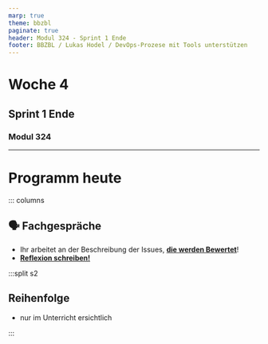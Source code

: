 ```yaml
---
marp: true
theme: bbzbl
paginate: true
header: Modul 324 - Sprint 1 Ende
footer: BBZBL / Lukas Hodel / DevOps-Prozese mit Tools unterstützen
---
```


<!-- _class: big center -->

# Woche 4

## Sprint 1 Ende

### Modul 324

---

# Programm heute

::: columns

## :speaking_head: Fachgespräche

- Ihr arbeitet an der Beschreibung der Issues, [**die werden Bewertet**](https://codingluke.github.io/bbzbl-modul-324/docs/beurteilungen/LB1#teilnote-arbeitsvorgang)!
- [**Reflexion schreiben!**](https://codingluke.github.io/bbzbl-modul-324/docs/beurteilungen/LB1#teilnote-schriftliche-reflexion)

:::split s2

## Reihenfolge

- nur im Unterricht ersichtlich

:::
